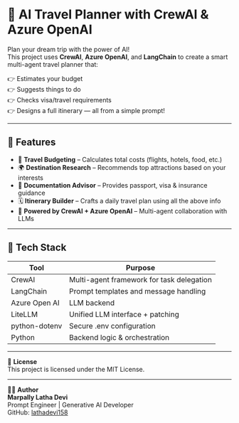 # 🧳 AI Travel Planner with CrewAI & Azure OpenAI

Plan your dream trip with the power of AI!  
This project uses **CrewAI**, **Azure OpenAI**, and **LangChain** to create a smart multi-agent travel planner that:

👉 Estimates your budget  
👉 Suggests things to do  
👉 Checks visa/travel requirements  
👉 Designs a full itinerary — all from a simple prompt!

---

## 🚀 Features

- 💸 **Travel Budgeting** – Calculates total costs (flights, hotels, food, etc.)
- 🌍 **Destination Research** – Recommends top attractions based on your interests
- 📑 **Documentation Advisor** – Provides passport, visa & insurance guidance
- 🗓️ **Itinerary Builder** – Crafts a daily travel plan using all the above info
- 🧠 **Powered by CrewAI + Azure OpenAI** – Multi-agent collaboration with LLMs

---

## 🧰 Tech Stack

| Tool               | Purpose                                      |
|--------------------|----------------------------------------------|
| CrewAI             | Multi-agent framework for task delegation    |
| LangChain          | Prompt templates and message handling        |
| Azure Open AI      | LLM backend                                  |
| LiteLLM            | Unified LLM interface + patching             |
| python-dotenv      | Secure .env configuration                    |
| Python             | Backend logic & orchestration                |

---

📄 **License**  
This project is licensed under the MIT License.

---

🙋‍♀️ **Author**  
**Marpally Latha Devi**  
Prompt Engineer | Generative AI Developer  
GitHub: [lathadevi158](https://github.com/lathadevi158)
